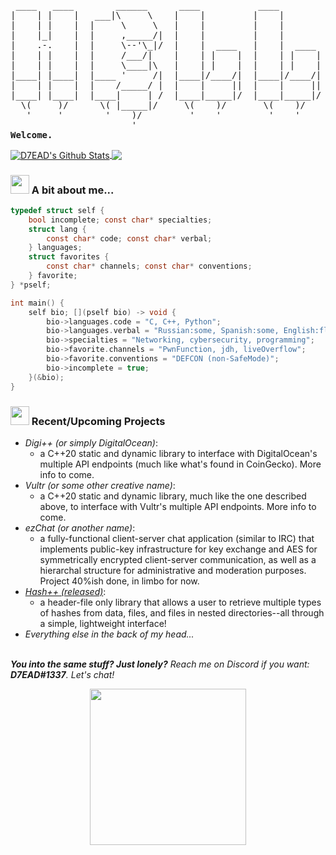 <pre>
                                                                      
 ____   ____        ______      ____           ____                  _____    
|    | |    |   ___|\     \    |    |         |    |            ____|\    \   
|    | |    |  |     \     \   |    |         |    |           /     /\    \  
|    |_|    |  |     ,_____/|  |    |         |    |          /     /  \    \ 
|    .-.    |  |     \--'\_|/  |    |  ____   |    |  ____   |     |    |    |
|    | |    |  |     /___/|    |    | |    |  |    | |    |  |     |    |    |
|    | |    |  |     \____|\   |    | |    |  |    | |    |  |\     \  /    /|
|____| |____|  |____ '     /|  |____|/____/|  |____|/____/|  | \_____\/____/ |
|    | |    |  |    /_____/ |  |    |     ||  |    |     ||   \ |    ||    | /
|____| |____|  |____|     | /  |____|_____|/  |____|_____|/    \|____||____|/ 
  \(     )/      \( |_____|/     \(    )/       \(    )/          \(    )/    
   '     '        '    )/         '    '         '    '            '    '     
                       '                                      
<strong>Welcome.</strong>
</pre>
<a href="#">
  <img align="center" src="https://github-readme-stats.vercel.app/api?username=D7EAD&show_icons=true&include_all_commits=true&theme=material-palenight" alt="D7EAD's Github Stats" />
</a>
<a href="#">
  <img align="center" src="https://github-readme-stats.vercel.app/api/top-langs/?username=D7EAD&layout=compact&theme=material-palenight" />
</a>

### <img src="https://media0.giphy.com/media/dyX9ixfxMpOUGawfdK/giphy.gif?cid=ecf05e47qddbqvanfr3e9smkzufp1u9vi4zu2ta2evl4isbu&rid=giphy.gif" width="30"> A bit about me...

```c
typedef struct self {
	bool incomplete; const char* specialties;
	struct lang {
		const char* code; const char* verbal;
	} languages;
	struct favorites {
		const char* channels; const char* conventions;
	} favorite;
} *pself;

int main() {
	self bio; [](pself bio) -> void {
		bio->languages.code = "C, C++, Python";
		bio->languages.verbal = "Russian:some, Spanish:some, English:fluent";
		bio->specialties = "Networking, cybersecurity, programming";
		bio->favorite.channels = "PwnFunction, jdh, liveOverflow";
		bio->favorite.conventions = "DEFCON (non-SafeMode)";
		bio->incomplete = true;
	}(&bio);
}
```
### <img src="https://media1.giphy.com/media/Q8PQ1KuarrYucCMVTJ/giphy.gif?cid=ecf05e47odgm8bs8cmb8cf1ijmfzqaeeu9fzmx6nbcv06ky2&rid=giphy.gif" width="30"> Recent/Upcoming Projects
<ul>		
	<li><i>Digi++ (or simply DigitalOcean)</i>:<ul><li>a C++20 static and dynamic library to interface with DigitalOcean's multiple API endpoints (much like what's found in CoinGecko). More info to come.</li></ul></li>
	<li><i>Vultr (or some other creative name)</i>:<ul><li>a C++20 static and dynamic library, much like the one described above, to interface with Vultr's multiple API endpoints. More info to come.</li></ul></li>	
	<li><i>ezChat (or another name)</i>:<ul><li>a fully-functional client-server chat application (similar to IRC) that implements public-key infrastructure for key exchange and AES for symmetrically encrypted client-server communication, as well as a hierarchal structure for administrative and moderation purposes. Project 40%ish done, in limbo for now.</li></ul></li>
	<li><i><a href="https://github.com/D7EAD/HashPlusPlus">Hash++ (released)</a></i>:<ul><li>a header-file only library that allows a user to retrieve multiple types of hashes from data, files, and files in nested directories--all through a simple, lightweight interface!</li></ul></li>
	<li><i>Everything else in the back of my head...</i></li>
</ul>
<br>
<em><b>You into the same stuff? Just lonely?</b> Reach me on Discord if you want: <b>D7EAD#1337</b>. Let's chat!</em>
<p align="center"><img src="https://media1.giphy.com/media/lo4Rb0bkHuH1V8dbvY/giphy.gif?cid=ecf05e47atcxqpdeavvp4nsxu0aayofdslnfkwutxcdml3f3&rid=giphy.gif" width="250" height="250"></p>
